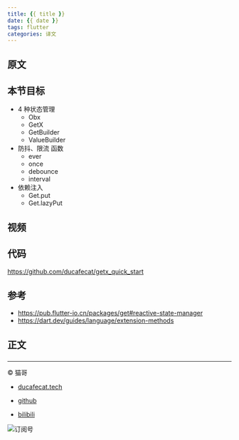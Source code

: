 ```yaml
---
title: {{ title }}
date: {{ date }}
tags: flutter
categories: 译文
---
```


## 原文

## 本节目标

- 4 种状态管理
  - Obx
  - GetX
  - GetBuilder
  - ValueBuilder
- 防抖、限流 函数
  - ever
  - once
  - debounce
  - interval
- 依赖注入
  - Get.put
  - Get.lazyPut

## 视频

## 代码

https://github.com/ducafecat/getx_quick_start

## 参考

- https://pub.flutter-io.cn/packages/get#reactive-state-manager
- https://dart.dev/guides/language/extension-methods

## 正文

### 

### 

### 

### 

### 

### 

---

© 猫哥


- [ducafecat.tech](https://ducafecat.tech/)

- [github](https://github.com/ducafecat)

- [bilibili](https://space.bilibili.com/404904528)

![订阅号](https://ducafecat.tech/img/banner-gzh.png)
